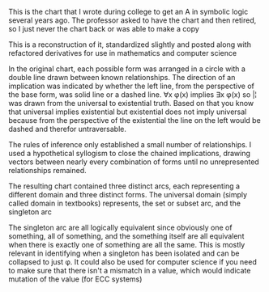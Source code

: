 This is the chart that I wrote during college to get an A in symbolic logic several years ago. The professor asked to have the chart and then retired, so I just never the chart back or was able to make a copy

This is a reconstruction of it, standardized slightly and posted along with refactored derivatives for use in mathematics and computer science

In the original chart, each possible form was arranged in a circle with a double line drawn between known relationships. The direction of an implication was indicated by whether the left line, from the perspective of the base form, was solid line or a dashed line. ∀x φ(x) implies ∃x φ(x) so |¦ was drawn from the universal to existential truth. Based on that you know that universal implies existential but existential does not imply universal because from the perspective of the existential the line on the left would be dashed and therefor untraversable.

The rules of inference only established a small number of relationships. I used a hypothetical syllogism to close the chained implications, drawing vectors between nearly every combination of forms until no unrepresented relationships remained.

The resulting chart contained three distinct arcs, each representing a different domain and three distinct forms. The universal domain (simply called domain in textbooks) represents, the set or subset arc, and the singleton arc

The singleton arc are all logically equivalent since obviously one of something, all of something, and the something itself are all equivalent when there is exactly one of something are all the same. This is mostly relevant in identifying when a singleton has been isolated and can be collapsed to just φ. It could also be used for computer science if you need to make sure that there isn't a mismatch in a value, which would indicate mutation of the value (for ECC systems)
